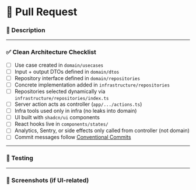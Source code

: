 # 🚀 Pull Request

### 📄 Description

<!-- Briefly describe what this PR does and why it’s needed -->

---

### ✅ Clean Architecture Checklist

- [ ] Use case created in `domain/usecases`
- [ ] Input + output DTOs defined in `domain/dtos`
- [ ] Repository interface defined in `domain/repositories`
- [ ] Concrete implementation added in `infrastructure/repositories`
- [ ] Repositories selected dynamically via `infrastructure/repositories/index.ts`
- [ ] Server action acts as controller (`app/.../actions.ts`)
- [ ] Infra tools used only in infra (no leaks into domain)
- [ ] UI built with `shadcn/ui` components
- [ ] React hooks live in `components/states/`
- [ ] Analytics, Sentry, or side effects only called from controller (not domain)
- [ ] Commit messages follow [Conventional Commits](https://www.conventionalcommits.org/)

---

### 🧪 Testing

<!-- Mention how the feature was tested manually or with tests -->

---

### 📸 Screenshots (if UI-related)

<!-- Optional: before/after screenshots -->
